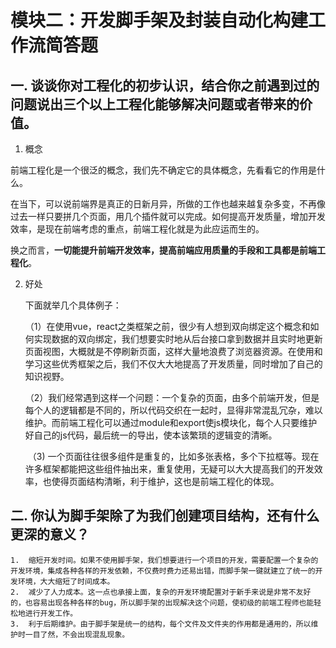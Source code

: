 # 模块二：开发脚手架及封装自动化构建工作流简答题

## 一. 谈谈你对工程化的初步认识，结合你之前遇到过的问题说出三个以上工程化能够解决问题或者带来的价值。

1.  概念

   前端工程化是一个很泛的概念，我们先不确定它的具体概念，先看看它的作用是什么。

​	在当下，可以说前端界是真正的日新月异，所做的工作也越来越复杂多变，不再像过去一样只要拼几个页面，用几个插件就可以完成。如何提高开发质量，增加开发效率，是现在前端考虑的重点，前端工程化就是为此应运而生的。

​	换之而言，**一切能提升前端开发效率，提高前端应用质量的手段和工具都是前端工程化**。

 2. 好处

    下面就举几个具体例子：

    ​	（1）在使用vue，react之类框架之前，很少有人想到双向绑定这个概念和如何实现数据的双向绑定，我们想要实时地从后台接口拿到数据并且实时地更新页面视图，大概就是不停刷新页面，这样大量地浪费了浏览器资源。在使用和学习这些优秀框架之后，我们不仅大大地提高了开发质量，同时增加了自己的知识视野。

    ​	（2）我们经常遇到这样一个问题：一个复杂的页面，由多个前端开发，但是每个人的逻辑都是不同的，所以代码交织在一起时，显得非常混乱冗杂，难以维护。而前端工程化可以通过module和export使js模块化，每个人只要维护好自己的js代码，最后统一的导出，使本该繁琐的逻辑变的清晰。

    ​	（3)   一个页面往往很多组件是重复的，比如多张表格，多个下拉框等。现在许多框架都能把这些组件抽出来，重复使用，无疑可以大大提高我们的开发效率，也使得页面结构清晰，利于维护，这也是前端工程化的体现。



## 二. 你认为脚手架除了为我们创建项目结构，还有什么更深的意义？

	1.  缩短开发时间。如果不使用脚手架，我们想要进行一个项目的开发，需要配置一个复杂的开发环境，集成各种各样的开发依赖，不仅费时费力还易出错，而脚手架一键就建立了统一的开发环境，大大缩短了时间成本。
 	2.  减少了人力成本。这一点也承接上面，复杂的开发环境配置对于新手来说是非常不友好的，也容易出现各种各样的bug，所以脚手架的出现解决这个问题，使初级的前端工程师也能轻松地进行开发工作。
 	3.  利于后期维护。由于脚手架是统一的结构，每个文件及文件夹的作用都是通用的，所以维护时一目了然，不会出现混乱现象。